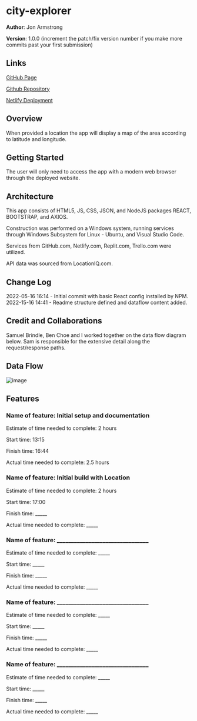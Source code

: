 # city-explorer

**Author**: Jon Armstrong

**Version**: 1.0.0 (increment the patch/fix version number if you make more commits past your first submission)

## Links
[GitHub Page](https://jonarmstrong-github.github.io/city-explorer/)

[Github Repository](https://github.com/jonarmstrong-github/city-explorer)

[Netlify Deployment](https://effervescent-lolly-e1c71e.netlify.app/)

## Overview
When provided a location the app will display a map of the area according to latitude and longitude.
<!-- Provide a high level overview of what this application is and why you are building it, beyond the fact that it's an assignment for this class. (i.e. What's your problem domain?) -->

## Getting Started
The user will only need to access the app with a modern web browser through the deployed website.
<!-- What are the steps that a user must take in order to build this app on their own machine and get it running? -->

## Architecture
This app consists of HTML5, JS, CSS, JSON, and NodeJS packages REACT, BOOTSTRAP, and AXIOS.

Construction was performed on a Windows system, running services through Windows Subsystem for Linux - Ubuntu, and Visual Studio Code.

Services from GitHub.com, Netlify.com, Replit.com, Trello.com were utilized.

API data was sourced from LocationIQ.com.
<!-- Provide a detailed description of the application design. What technologies (languages, libraries, etc) you're using, and any other relevant design information. -->

## Change Log
2022-05-16 16:14 - Initial commit with basic React config installed by NPM.
2022-15-16 14:41 - Readme structure defined and dataflow content added.
<!-- Use this area to document the iterative changes made to your application as each feature is successfully implemented. Use time stamps. Here's an example:

01-01-2001 4:59pm - Application now has a fully-functional express server, with a GET route for the location resource. -->

## Credit and Collaborations
Samuel Brindle, Ben Choe and I worked together on the data flow diagram below.  Sam is responsible for the extensive detail along the request/response paths.
<!-- Give credit (and a link) to other people or resources that helped you build this application. -->

## Data Flow
![image](https://user-images.githubusercontent.com/99553506/168688021-bf0118ac-2d20-4be2-8d32-cbc71621a343.png)

## Features
### Name of feature: Initial setup and documentation

Estimate of time needed to complete: 2 hours

Start time: 13:15

Finish time: 16:44

Actual time needed to complete: 2.5 hours

### Name of feature: Initial build with Location

Estimate of time needed to complete: 2 hours

Start time: 17:00

Finish time: _____

Actual time needed to complete: _____

### Name of feature: ________________________________

Estimate of time needed to complete: _____

Start time: _____

Finish time: _____

Actual time needed to complete: _____

### Name of feature: ________________________________

Estimate of time needed to complete: _____

Start time: _____

Finish time: _____

Actual time needed to complete: _____

### Name of feature: ________________________________

Estimate of time needed to complete: _____

Start time: _____

Finish time: _____

Actual time needed to complete: _____

